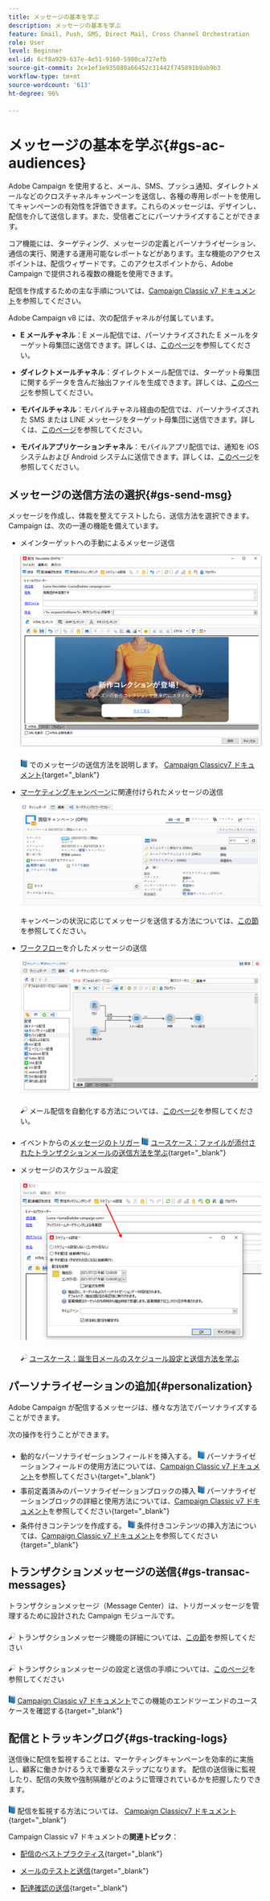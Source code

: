 ```yaml
---
title: メッセージの基本を学ぶ
description: メッセージの基本を学ぶ
feature: Email, Push, SMS, Direct Mail, Cross Channel Orchestration
role: User
level: Beginner
exl-id: 6cf8a929-637e-4e51-9160-5980ca727efb
source-git-commit: 2ce1ef1e935080a66452c31442f745891b9ab9b3
workflow-type: tm+mt
source-wordcount: '613'
ht-degree: 96%

---
```


# メッセージの基本を学ぶ{#gs-ac-audiences}

Adobe Campaign を使用すると、メール、SMS、プッシュ通知、ダイレクトメールなどのクロスチャネルキャンペーンを送信し、各種の専用レポートを使用してキャンペーンの有効性を評価できます。これらのメッセージは、デザインし、配信を介して送信します。また、受信者ごとにパーソナライズすることができます。

コア機能には、ターゲティング、メッセージの定義とパーソナライゼーション、通信の実行、関連する運用可能なレポートなどがあります。主な機能のアクセスポイントは、配信ウィザードです。このアクセスポイントから、Adobe Campaign で提供される複数の機能を使用できます。

配信を作成するための主な手順については、[Campaign Classic v7 ドキュメント](https://experienceleague.adobe.com/docs/campaign-classic/using/sending-messages/key-steps-when-creating-a-delivery/steps-about-delivery-creation-steps.html?lang=ja)を参照してください。

Adobe Campaign v8 には、次の配信チャネルが付属しています。

* **E メールチャネル**：E メール配信では、パーソナライズされた E メールをターゲット母集団に送信できます。詳しくは、[このページ](../send/email.md)を参照してください。

* **ダイレクトメールチャネル**：ダイレクトメール配信では、ターゲット母集団に関するデータを含んだ抽出ファイルを生成できます。詳しくは、[このページ](../send/direct-mail.md)を参照してください。

* **モバイルチャネル**：モバイルチャネル経由の配信では、パーソナライズされた SMS または LINE メッセージをターゲット母集団に送信できます。詳しくは、[このページ](../send/sms.md)を参照してください。

* **モバイルアプリケーションチャネル**：モバイルアプリ配信では、通知を iOS システムおよび Android システムに送信できます。詳しくは、[このページ](../send/push.md)を参照してください。

<!--
* **LINE channel**: LINE deliveries let you send messages on LINE, an instant messaging application available on all smartphones. Learn more in [this page](../send/line.md)
-->

## メッセージの送信方法の選択{#gs-send-msg}

メッセージを作成し、体裁を整えてテストしたら、送信方法を選択できます。 Campaign は、次の一連の機能を備えています。

* メインターゲットへの手動によるメッセージ送信

   ![](assets/send-email.png)

   ![](../assets/do-not-localize/book.png) でのメッセージの送信方法を説明します。 [Campaign Classicv7 ドキュメント](https://experienceleague.adobe.com/docs/campaign-classic/using/sending-messages/sending-emails/sending-an-email/sending-messages.html?lang=ja){target="_blank"}

* [マーケティングキャンペーン](campaigns.md)に関連付けられたメッセージの送信

   ![](assets/deliveries-in-a-campaign.png)

   キャンペーンの状況に応じてメッセージを送信する方法については、[この節](https://experienceleague.adobe.com/docs/campaign/automation/campaign-orchestration/marketing-campaign-deliveries.html?lang=ja)を参照してください。

* [ワークフロー](../config/workflows.md)を介したメッセージの送信

   ![](assets/send-in-a-wf.png)

   ![](../assets/do-not-localize/glass.png) メール配信を自動化する方法については、[このページ](https://experienceleague.adobe.com/docs/campaign/automation/workflows/wf-activities/action-activities/delivery.html?lang=ja)を参照してください。

* イベントからの[メッセージのトリガー](../send/transactional.md)
   ![](../assets/do-not-localize/book.png) [ユースケース：ファイルが添付されたトランザクションメールの送信方法を学ぶ](https://experienceleague.adobe.com/docs/campaign-classic/using/transactional-messaging/transactional-email-with-attachments.html?lang=ja){target="_blank"}

* メッセージのスケジュール設定

   ![](assets/schedule-send.png)

   ![](../assets/do-not-localize/glass.png) [ユースケース：誕生日メールのスケジュール設定と送信方法を学ぶ](https://experienceleague.adobe.com/docs/campaign/automation/workflows/use-cases/deliveries/send-a-birthday-email.html?lang=ja)


## パーソナライゼーションの追加{#personalization}

Adobe Campaign が配信するメッセージは、様々な方法でパーソナライズすることができます。

次の操作を行うことができます。

* 動的なパーソナライゼーションフィールドを挿入する。
   ![](../assets/do-not-localize/book.png) パーソナライゼーションフィールドの使用方法については、[Campaign Classic v7 ドキュメント](https://experienceleague.adobe.com/docs/campaign-classic/using/sending-messages/personalizing-deliveries/personalization-fields.html?lang=ja)を参照してください{target="_blank"}
* 事前定義済みのパーソナライゼーションブロックの挿入
   ![](../assets/do-not-localize/book.png) パーソナライゼーションブロックの詳細と使用方法については、[Campaign Classic v7 ドキュメント](https://experienceleague.adobe.com/docs/campaign-classic/using/sending-messages/personalizing-deliveries/personalization-blocks.html?lang=ja)を参照してください{target="_blank"}
* 条件付きコンテンツを作成する。
   ![](../assets/do-not-localize/book.png) 条件付きコンテンツの挿入方法については、[Campaign Classic v7 ドキュメント](https://experienceleague.adobe.com/docs/campaign-classic/using/sending-messages/personalizing-deliveries/conditional-content.html?lang=ja)を参照してください{target="_blank"}

## トランザクションメッセージの送信{#gs-transac-messages}

トランザクションメッセージ（Message Center）は、トリガーメッセージを管理するために設計された Campaign モジュールです。

![](../assets/do-not-localize/glass.png) トランザクションメッセージ機能の詳細については、[この節](../architecture/architecture.md#transac-msg-archi)を参照してください

![](../assets/do-not-localize/glass.png) トランザクションメッセージの設定と送信の手順については、[このページ](../send/transactional.md)を参照してください

![](../assets/do-not-localize/book.png) [Campaign Classic v7 ドキュメント](https://experienceleague.adobe.com/docs/campaign-classic/using/transactional-messaging/transactional-email-with-attachments.html?lang=ja)でこの機能のエンドツーエンドのユースケースを確認する{target="_blank"}

## 配信とトラッキングログ{#gs-tracking-logs}

送信後に配信を監視することは、マーケティングキャンペーンを効率的に実施し、顧客に働きかけるうえで重要なステップになります。 配信の送信後に監視したり、配信の失敗や強制隔離がどのように管理されているかを把握したりできます。

![](../assets/do-not-localize/book.png) 配信を監視する方法については、 [Campaign Classicv7 ドキュメント](https://experienceleague.adobe.com/docs/campaign-classic/using/sending-messages/monitoring-deliveries/about-delivery-monitoring.html?lang=ja#sending-messages){target="_blank"}


Campaign Classic v7 ドキュメントの&#x200B;**関連トピック**：

* [配信のベストプラクティス](https://experienceleague.adobe.com/docs/campaign-classic/using/sending-messages/key-steps-when-creating-a-delivery/delivery-bestpractices/delivery-best-practices.html?lang=ja){target="_blank"}

* [ メールのテストと送信](https://experienceleague.adobe.com/docs/campaign-classic/using/sending-messages/sending-emails/sending-an-email/sending-messages.html?lang=ja){target="_blank"}

* [配達確認の送信](https://experienceleague.adobe.com/docs/campaign-classic/using/sending-messages/key-steps-when-creating-a-delivery/steps-validating-the-delivery.html?lang=ja){target="_blank"}
